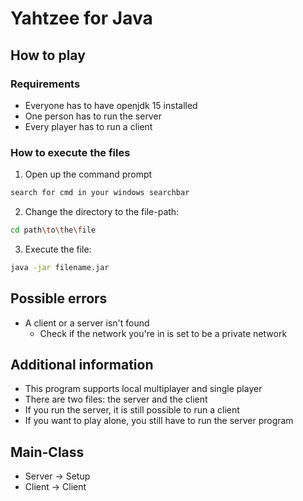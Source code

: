 # Yahtzee for Java

## How to play

### Requirements
* Everyone has to have openjdk 15 installed
* One person has to run the server
* Every player has to run a client

### How to execute the files
1. Open up the command prompt
```sh
search for cmd in your windows searchbar
``` 
2. Change the directory to the file-path:
```sh
cd path\to\the\file
```

3. Execute the file:
```sh
java -jar filename.jar
```

## Possible errors
* A client or a server isn't found
  * Check if the network you're in is set to be a private network

## Additional information
* This program supports local multiplayer and single player
* There are two files: the server and the client
* If you run the server, it is still possible to run a client
* If you want to play alone, you still have to run the server program

## Main-Class
* Server -> Setup
* Client -> Client
